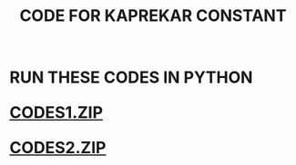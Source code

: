 <html>
  
  <center><h1>CODE FOR KAPREKAR CONSTANT</h1></center>
  <br>
  <h1>RUN THESE CODES IN PYTHON
  <p><a href="KaprekarFourDigitPython.py">CODES1.ZIP</a>&nbsp;&nbsp;&nbsp;
  <p><a href="KaprekarOneToTenDigitPython.py">CODES2.ZIP</a>&nbsp;&nbsp;&nbsp;
 </html>
